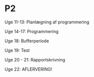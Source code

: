 # P2

Uge 11-13:    Planlægning af programmering

Uge 14-17:    Programmering

Uge 18:       Bufferperiode

Uge 19:       Test

Uge 20 - 21:  Rapportskrivning

Uge 22:       AFLERVERING!
